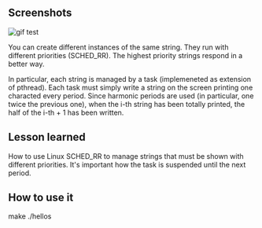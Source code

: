## Screenshots

<img src="screens/hellos.gif" alt="gif test"/>

You can create different instances of the same string. They run with different priorities (SCHED_RR). The highest priority strings respond in a better way.

In particular, each string is managed by a task (implemeneted as extension of pthread). Each task must simply write a string on the screen printing one characted every period. Since harmonic periods are used (in particular, one twice the previous one), when the i-th string has been totally printed, the half of the i-th + 1 has been written.

## Lesson learned

How to use Linux SCHED_RR to manage strings that must be shown with different priorities. It's important how the task is suspended until the next period.

## How to use it

make
./hellos